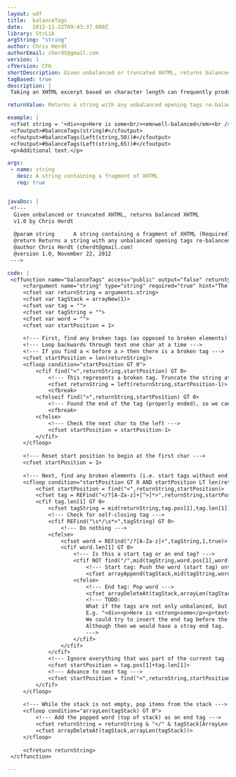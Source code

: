 ```yaml
---
layout: udf
title:  balanceTags
date:   2012-11-22T09:43:37.000Z
library: StrLib
argString: "string"
author: Chris Herdt
authorEmail: cherdt@gmail.com
version: 1
cfVersion: CF6
shortDescription: Given unbalanced or truncated XHTML, returns balanced XHTML
tagBased: true
description: |
 Taking an XHTML excerpt based on character length can frequently produce broken tags and broken elements. This function removes trailing broken tags and adds end tags so that the excerpt is balanced.

returnValue: Returns a string with any unbalanced opening tags re-balanced with matching closing tags

example: |
 <cfset string = '<div><p>Here is some<br/><em>well-balanced</em><br /> <strong>XHTML</strong>'>
 <cfoutput>#balanceTags(string)#</cfoutput>
 <cfoutput>#balanceTags(Left(string,50))#</cfoutput>
 <cfoutput>#balanceTags(Left(string,65))#</cfoutput>
 <p>Additional text.</p>

args:
 - name: string
   desc: A string containing a fragment of XHTML
   req: true


javaDoc: |
 <!---
  Given unbalanced or truncated XHTML, returns balanced XHTML
  v1.0 by Chris Herdt
  
  @param string      A string containing a fragment of XHTML (Required)
  @return Returns a string with any unbalanced opening tags re-balanced with matching closing tags 
  @author Chris Herdt (cherdt@gmail.com) 
  @version 1.0, November 22, 2012 
 --->

code: |
 <cffunction name="balanceTags" access="public" output="false" returntype="string" hint="Takes (possibly truncated) XHTML content and balances the tags">
     <cfargument name="string" type="string" required="true" hint="The HTML string to balance">
     <cfset var returnString = arguments.string>
     <cfset var tagStack = arrayNew(1)>
     <cfset var tag = "">
     <cfset var tagString = "">
     <cfset var word = "">
     <cfset var startPosition = 1>
 
     <!--- First, find any broken tags (as opposed to broken elements) --->
     <!--- Loop backwards through text one char at a time --->
     <!--- If you find a < before a > then there is a broken tag --->
     <cfset startPosition = len(returnString)>
     <cfloop condition="startPosition GT 0">
         <cfif find("<",returnString,startPosition) GT 0>
             <!--- This represents a broken tag. Truncate the string at this position --->
             <cfset returnString = left(returnString,startPosition-1)>
             <cfbreak>
         <cfelseif find(">",returnString,startPosition) GT 0>
             <!--- Found the end of the tag (properly ended), so we can break the loop --->
             <cfbreak>
         <cfelse>
             <!--- Check the next char to the left --->
             <cfset startPosition = startPosition-1>
         </cfif>
     </cfloop>
 
     <!--- Reset start position to begin at the first char --->
     <cfset startPosition = 1>
 
     <!--- Next, find any broken elements (i.e. start tags without end tags --->
     <cfloop condition="startPosition GT 0 AND startPosition LT len(returnString)">
         <cfset startPosition = find("<",returnString,startPosition)>
         <cfset tag = REFind("</?[A-Za-z]+[^>]*>",returnString,startPosition,true)>
         <cfif tag.len[1] GT 0>
             <cfset tagString = mid(returnString,tag.pos[1],tag.len[1])>
             <!--- Check for self-closing tag --->
             <cfif REFind("\s*/\s*>",tagString) GT 0>
                 <!--- Do nothing --->
             <cfelse>
                 <cfset word = REFind("/?[A-Za-z]+",tagString,1,true)>
                 <cfif word.len[1] GT 0>
                     <!--- Is this a start tag or an end tag? --->
                     <cfif NOT find("/",mid(tagString,word.pos[1],word.len[1]))>
                         <!--- Start tag: Push the word (start tag) onto the stack --->
                         <cfset arrayAppend(tagStack,mid(tagString,word.pos[1],word.len[1]))>
                     <cfelse>
                         <!--- End tag: Pop word --->
                         <cfset arrayDeleteAt(tagStack,arrayLen(tagStack))>
                         <!--- TODO:
                         What if the tags are not only unbalanced, but not properly nested?
                         E.g. "<div><p>Here is <strong>some</p><p>text</strong></p></div>"
                         We could try to insert the end tag before the closing of the parent tag.
                         Although then we would have a stray end tag.
                         --->
                     </cfif>
                 </cfif>
             </cfif>
             <!--- Ignore everything that was part of the current tag --->
             <cfset startPosition = tag.pos[1]+tag.len[1]>
             <!--- Advance to next tag --->
             <cfset startPosition = find("<",returnString,startPosition)>
         </cfif>
     </cfloop>
 
     <!--- While the stack is not empty, pop items from the stack --->
     <cfloop condition="arrayLen(tagStack) GT 0">
         <!--- Add the popped word (top of stack) as an end tag --->
         <cfset returnString = returnString & "</" & tagStack[ArrayLen(tagStack)] & ">">
         <cfset arrayDeleteAt(tagStack,arrayLen(tagStack))>
     </cfloop>
 
     <cfreturn returnString>
 </cffunction>

---
```


